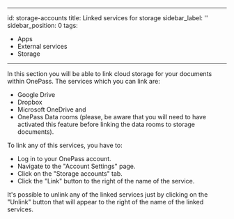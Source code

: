 ---
id: storage-accounts
title: Linked services for storage
sidebar_label: ''
sidebar_position: 0
tags:
  - Apps
  - External services
  - Storage
 ---


In this section you will be able to link cloud storage for your documents within OnePass. The services which you can link are:
- Google Drive
- Dropbox
- Microsoft OneDrive and
- OnePass Data rooms (please, be aware that you will need to have activated this feature before linking the data rooms to storage documents).

To link any of this services, you have to:
- Log in to your OnePass account.
- Navigate to the "Account Settings" page.
- Click on the "Storage accounts" tab.
- Click the "Link" button to the right of the name of the service.

It's possible to unlink any of the linked services just by clicking on the "Unlink" button that will appear to the right of the name of the linked services.